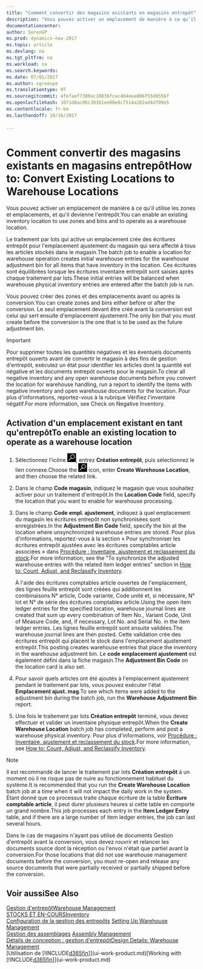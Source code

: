 ```yaml
---
title: "Comment convertir des magasins existants en magasins entrepôt"
description: "Vous pouvez activer un emplacement de manière à ce qu'il utilise les zones et emplacements, et qu'il devienne l'entrepôt."
documentationcenter: 
author: SorenGP
ms.prod: dynamics-nav-2017
ms.topic: article
ms.devlang: na
ms.tgt_pltfrm: na
ms.workload: na
ms.search.keywords: 
ms.date: 07/01/2017
ms.author: sgroespe
ms.translationtype: HT
ms.sourcegitcommit: 4fefaef7380ac10836fcac404eea006f55d8556f
ms.openlocfilehash: 16f1d8ac06c39361ee00e8c7514a282ad4d709e5
ms.contentlocale: fr-be
ms.lasthandoff: 10/16/2017

---
```

# <a name="how-to-convert-existing-locations-to-warehouse-locations"></a><span data-ttu-id="0895b-103">Comment convertir des magasins existants en magasins entrepôt</span><span class="sxs-lookup"><span data-stu-id="0895b-103">How to: Convert Existing Locations to Warehouse Locations</span></span>
<span data-ttu-id="0895b-104">Vous pouvez activer un emplacement de manière à ce qu'il utilise les zones et emplacements, et qu'il devienne l'entrepôt.</span><span class="sxs-lookup"><span data-stu-id="0895b-104">You can enable an existing inventory location to use zones and bins and to operate as a warehouse location.</span></span>  

<span data-ttu-id="0895b-105">Le traitement par lots qui active un emplacement crée des écritures entrepôt pour l'emplacement ajustement du magasin qui sera affecté à tous les articles stockés dans le magasin.</span><span class="sxs-lookup"><span data-stu-id="0895b-105">The batch job to enable a location for warehouse operation creates initial warehouse entries for the warehouse adjustment bin for all items that have inventory in the location.</span></span> <span data-ttu-id="0895b-106">Ces écritures sont équilibrées lorsque les écritures inventaire entrepôt sont saisies après chaque traitement par lots.</span><span class="sxs-lookup"><span data-stu-id="0895b-106">These initial entries will be balanced when warehouse physical inventory entries are entered after the batch job is run.</span></span>  

<span data-ttu-id="0895b-107">Vous pouvez créer des zones et des emplacements avant ou après la conversion.</span><span class="sxs-lookup"><span data-stu-id="0895b-107">You can create zones and bins either before or after the conversion.</span></span> <span data-ttu-id="0895b-108">Le seul emplacement devant être créé avant la conversion est celui qui sert ensuite d'emplacement ajustement.</span><span class="sxs-lookup"><span data-stu-id="0895b-108">The only bin that you must create before the conversion is the one that is to be used as the future adjustment bin.</span></span>  

> [!IMPORTANT]  
>  <span data-ttu-id="0895b-109">Pour supprimer toutes les quantités négatives et les éventuels documents entrepôt ouverts avant de convertir le magasin à des fins de gestion d'entrepôt, exécutez un état pour identifier les articles dont la quantité est négative et les documents entrepôt ouverts pour le magasin.</span><span class="sxs-lookup"><span data-stu-id="0895b-109">To clear all negative inventory and any open warehouse documents before you convert the location for warehouse handling, run a report to identify the items with negative inventory and open warehouse documents for the location.</span></span> <span data-ttu-id="0895b-110">Pour plus d'informations, reportez\-vous à la rubrique Vérifiez l'inventaire négatif.</span><span class="sxs-lookup"><span data-stu-id="0895b-110">For more information, see Check on Negative Inventory.</span></span>  

## <a name="to-enable-an-existing-location-to-operate-as-a-warehouse-location"></a><span data-ttu-id="0895b-111">Activation d'un emplacement existant en tant qu'entrepôt</span><span class="sxs-lookup"><span data-stu-id="0895b-111">To enable an existing location to operate as a warehouse location</span></span>  
1.  <span data-ttu-id="0895b-112">Sélectionnez l'icône ![Page ou état pour la recherche](media/ui-search/search_small.png "Page ou état pour la recherche"), entrez **Création entrepôt**, puis sélectionnez le lien connexe.</span><span class="sxs-lookup"><span data-stu-id="0895b-112">Choose the ![Search for Page or Report](media/ui-search/search_small.png "Search for Page or Report icon") icon, enter **Create Warehouse Location**, and then choose the related link.</span></span>  
2.  <span data-ttu-id="0895b-113">Dans le champ **Code magasin**, indiquez le magasin que vous souhaitez activer pour un traitement d'entrepôt.</span><span class="sxs-lookup"><span data-stu-id="0895b-113">In the **Location Code** field, specify the location that you want to enable for warehouse processing.</span></span>  
3.  <span data-ttu-id="0895b-114">Dans le champ **Code empl. ajustement**, indiquez à quel emplacement du magasin les écritures entrepôt non synchronisées sont enregistrées.</span><span class="sxs-lookup"><span data-stu-id="0895b-114">In the **Adjustment Bin Code** field, specify the bin at the location where unsynchronized warehouse entries are stored.</span></span> <span data-ttu-id="0895b-115">Pour plus d'informations, reportez-vous à la section « Pour synchroniser les écritures entrepôt ajustées avec les écritures comptables article associées » dans [Procédure : Inventaire, ajustement et reclassement du stock](inventory-how-count-adjust-reclassify.md).</span><span class="sxs-lookup"><span data-stu-id="0895b-115">For more information, see the "To synchronize the adjusted warehouse entries with the related item ledger entries" section in [How to: Count, Adjust, and Reclassify Inventory](inventory-how-count-adjust-reclassify.md).</span></span>  

    <span data-ttu-id="0895b-116">À l'aide des écritures comptables article ouvertes de l'emplacement, des lignes feuille entrepôt sont créées qui additionnent les combinaisons N° article, Code variante, Code unité et, si nécessaire, N° lot et N° de série des écritures comptables article.</span><span class="sxs-lookup"><span data-stu-id="0895b-116">Using the open item ledger entries for the specified location, warehouse journal lines are created that sum up every combination of Item No., Variant Code, Unit of Measure Code, and, if necessary, Lot No. and Serial No. in the item ledger entries.</span></span> <span data-ttu-id="0895b-117">Les lignes feuille entrepôt sont ensuite validées.</span><span class="sxs-lookup"><span data-stu-id="0895b-117">The warehouse journal lines are then posted.</span></span> <span data-ttu-id="0895b-118">Cette validation crée des écritures entrepôt qui placent le stock dans l'emplacement ajustement entrepôt.</span><span class="sxs-lookup"><span data-stu-id="0895b-118">This posting creates warehouse entries that place the inventory in the warehouse adjustment bin.</span></span> <span data-ttu-id="0895b-119">Le **code emplacement ajustement** est également défini dans la fiche magasin.</span><span class="sxs-lookup"><span data-stu-id="0895b-119">The **Adjustment Bin Code** on the location card is also set.</span></span>  

4.  <span data-ttu-id="0895b-120">Pour savoir quels articles ont été ajoutés à l'emplacement ajustement pendant le traitement par lots, vous pouvez exécuter l'état **Emplacement ajust. mag**.</span><span class="sxs-lookup"><span data-stu-id="0895b-120">To see which items were added to the adjustment bin during the batch job, run the **Warehouse Adjustment Bin** report.</span></span>  
5.  <span data-ttu-id="0895b-121">Une fois le traitement par lots **Création entrepôt** terminé, vous devez effectuer et valider un inventaire physique entrepôt.</span><span class="sxs-lookup"><span data-stu-id="0895b-121">When the **Create Warehouse Location** batch job has completed, perform and post a warehouse physical inventory.</span></span> <span data-ttu-id="0895b-122">Pour plus d'informations, voir [Procédure : Inventaire, ajustement et reclassement du stock](inventory-how-count-adjust-reclassify.md).</span><span class="sxs-lookup"><span data-stu-id="0895b-122">For more information, see [How to: Count, Adjust, and Reclassify Inventory](inventory-how-count-adjust-reclassify.md).</span></span>  

> [!NOTE]  
>  <span data-ttu-id="0895b-123">Il est recommandé de lancer le traitement par lots **Création entrepôt** à un moment où il ne risque pas de nuire au fonctionnement habituel du système.</span><span class="sxs-lookup"><span data-stu-id="0895b-123">It is recommended that you run the **Create Warehouse Location** batch job at a time when it will not impact the daily work in the system.</span></span> <span data-ttu-id="0895b-124">Étant donné que ce processus traite chaque écriture de la table **Écriture comptable article**, il peut durer plusieurs heures si cette table en comporte un grand nombre.</span><span class="sxs-lookup"><span data-stu-id="0895b-124">This job processes each entry in the **Item Ledger Entry** table, and if there are a large number of item ledger entries, the job can last several hours.</span></span>  

 <span data-ttu-id="0895b-125">Dans le cas de magasins n'ayant pas utilisé de documents Gestion d'entrepôt avant la conversion, vous devez rouvrir et relancer les documents source dont la réception ou l'envoi n'était que partiel avant la conversion.</span><span class="sxs-lookup"><span data-stu-id="0895b-125">For those locations that did not use warehouse management documents before the conversion, you must re-open and release any source documents that were partially received or partially shipped before the conversion.</span></span>  

## <a name="see-also"></a><span data-ttu-id="0895b-126">Voir aussi</span><span class="sxs-lookup"><span data-stu-id="0895b-126">See Also</span></span>  
[<span data-ttu-id="0895b-127">Gestion d'entrepôt</span><span class="sxs-lookup"><span data-stu-id="0895b-127">Warehouse Management</span></span>](warehouse-manage-warehouse.md)  
[<span data-ttu-id="0895b-128">STOCKS ET EN-COURS</span><span class="sxs-lookup"><span data-stu-id="0895b-128">Inventory</span></span>](inventory-manage-inventory.md)  
<span data-ttu-id="0895b-129">[Configuration de la gestion des entrepôts](warehouse-setup-warehouse.md)   </span><span class="sxs-lookup"><span data-stu-id="0895b-129">[Setting Up Warehouse Management](warehouse-setup-warehouse.md)   </span></span>  
<span data-ttu-id="0895b-130">[Gestion des assemblages](assembly-assemble-items.md)  </span><span class="sxs-lookup"><span data-stu-id="0895b-130">[Assembly Management](assembly-assemble-items.md)  </span></span>  
[<span data-ttu-id="0895b-131">Détails de conception : gestion d'entrepôt</span><span class="sxs-lookup"><span data-stu-id="0895b-131">Design Details: Warehouse Management</span></span>](design-details-warehouse-management.md)  
<span data-ttu-id="0895b-132">[Utilisation de [!INCLUDE[d365fin](includes/d365fin_md.md)]](ui-work-product.md)</span><span class="sxs-lookup"><span data-stu-id="0895b-132">[Working with [!INCLUDE[d365fin](includes/d365fin_md.md)]](ui-work-product.md)</span></span>

